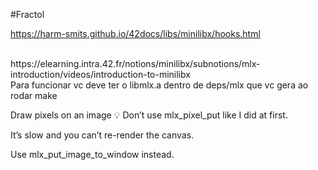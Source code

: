 #Fractol

https://harm-smits.github.io/42docs/libs/minilibx/hooks.html


<br/>
https://elearning.intra.42.fr/notions/minilibx/subnotions/mlx-introduction/videos/introduction-to-minilibx


<br/>
Para funcionar vc deve ter o libmlx.a dentro de deps/mlx que vc gera ao rodar make



Draw pixels on an image
💡 Don’t use mlx_pixel_put like I did at first.

It’s slow and you can’t re-render the canvas.

Use mlx_put_image_to_window instead.